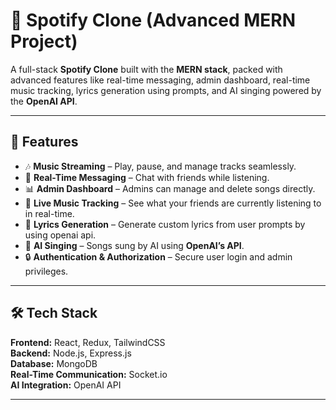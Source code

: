 # 🎵 Spotify Clone (Advanced MERN Project)  

A full-stack **Spotify Clone** built with the **MERN stack**, packed with advanced features like real-time messaging, admin dashboard, real-time music tracking, lyrics generation using prompts, and AI singing powered by the **OpenAI API**.  

---

## 🚀 Features  

- 🎶 **Music Streaming** – Play, pause, and manage tracks seamlessly.  
- 💬 **Real-Time Messaging** – Chat with friends while listening.  
- 📊 **Admin Dashboard** – Admins can manage and delete songs directly.  
- 👀 **Live Music Tracking** – See what your friends are currently listening to in real-time.  
- 📝 **Lyrics Generation** – Generate custom lyrics from user prompts by using openai api.  
- 🎤 **AI Singing** – Songs sung by AI using **OpenAI’s API**.  
- 🔒 **Authentication & Authorization** – Secure user login and admin privileges.  

---

## 🛠️ Tech Stack  

**Frontend:** React, Redux, TailwindCSS  
**Backend:** Node.js, Express.js  
**Database:** MongoDB  
**Real-Time Communication:** Socket.io  
**AI Integration:** OpenAI API  

---



